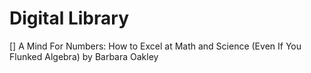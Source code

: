 # Digital Library

[] A Mind For Numbers: How to Excel at Math and Science (Even If You Flunked Algebra) by Barbara Oakley
